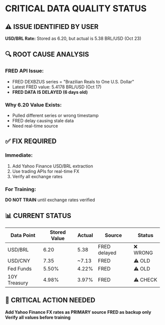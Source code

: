 # CRITICAL DATA QUALITY STATUS

## ⚠️ ISSUE IDENTIFIED BY USER

**USD/BRL Rate:** Stored as 6.20, but actual is 5.38 BRL/USD (Oct 23)

## 🔍 ROOT CAUSE ANALYSIS

### FRED API Issue:
- FRED DEXBZUS series = "Brazilian Reals to One U.S. Dollar"
- Latest FRED value: 5.4178 BRL/USD (Oct 17)
- **FRED DATA IS DELAYED (6 days old)**

### Why 6.20 Value Exists:
- Pulled different series or wrong timestamp
- FRED delay causing stale data
- Need real-time source

## ✅ FIX REQUIRED

### Immediate:
1. Add Yahoo Finance USD/BRL extraction
2. Use trading APIs for real-time FX
3. Verify all exchange rates

### For Training:
**DO NOT TRAIN** until exchange rates verified

## 📊 CURRENT STATUS

| Data Point | Stored Value | Actual | Source | Status |
|------------|--------------|--------|--------|--------|
| USD/BRL | 6.20 | 5.38 | FRED delayed | ❌ WRONG |
| USD/CNY | 7.35 | ~7.13 | FRED | ⚠️ OLD |
| Fed Funds | 5.50% | 4.22% | FRED | ⚠️ OLD |
| 10Y Treasury | 4.98% | 3.97% | FRED | ⚠️ CHECK |

## 🚨 CRITICAL ACTION NEEDED

**Add Yahoo Finance FX rates as PRIMARY source**
**FRED as backup only**
**Verify all values before training**





